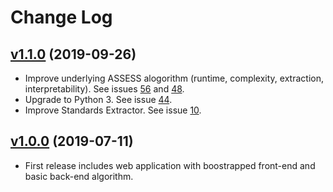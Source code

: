 # Change Log

## [v1.1.0](https://github.com/nasa-jpl/ASSESS/tree/v1.1.0) (2019-09-26)
- Improve underlying ASSESS alogorithm (runtime, complexity, extraction, interpretability). See issues [56](https://github.com/nasa-jpl/ASSESS/issues/56) and [48](https://github.com/nasa-jpl/ASSESS/issues/48).
- Upgrade to Python 3. See issue [44](https://github.com/nasa-jpl/ASSESS/issues/44).
- Improve Standards Extractor. See issue [10](https://github.com/nasa-jpl/ASSESS/issues/10).

## [v1.0.0](https://github.com/nasa-jpl/ASSESS/tree/v1.0.0) (2019-07-11)
- First release includes web application with boostrapped front-end and basic back-end algorithm.

